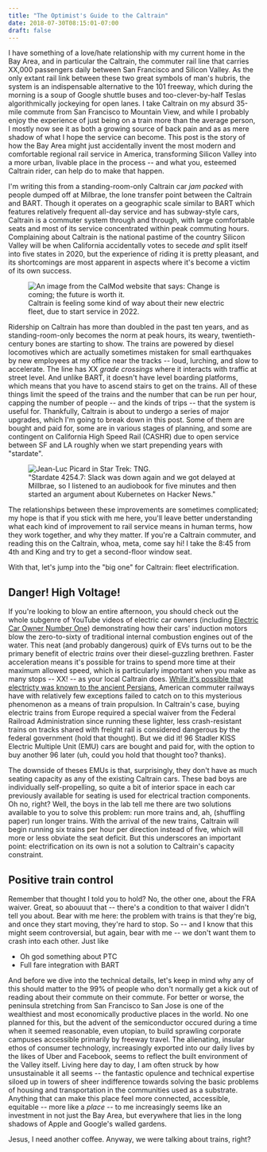 ```yaml
---
title: "The Optimist's Guide to the Caltrain"
date: 2018-07-30T08:15:01-07:00
draft: false
---
```


I have something of a love/hate relationship with my current home in the Bay Area, and in particular the Caltrain, the commuter rail line that carries XX,000 passengers daily between San Francisco and Silicon Valley. As the only extant rail link between these two great symbols of man's hubris, the system is an indispensable alternative to the 101 freeway, which during the morning is a soup of Google shuttle buses and too-clever-by-half Teslas algorithmically jockeying for open lanes. I take Caltrain on my absurd 35-mile commute from San Francisco to Mountain View, and while I probably enjoy the experience of just being on a train more than the average person, I mostly now see it as both a growing source of back pain and as as mere shadow of what I hope the service can become. This post is the story of how the Bay Area might just accidentally invent the most modern and comfortable regional rail service in America, transforming Silicon Valley into a more urban, livable place in the process -- and what you, esteemed Caltrain rider, can help do to make that happen.

I'm writing this from a standing-room-only Caltrain car _jam packed_ with people dumped off at Milbrae, the lone transfer point between the Caltrain and BART. Though it operates on a geographic scale similar to BART which features relatively frequent all-day service and has subway-style cars, Caltrain is a commuter system through and through, with large comfortable seats and most of its service concentrated within peak commuting hours. Complaining about Caltrain is the national pastime of the country Silicon Valley will be when California accidentally votes to secede _and_ split itself into five states in 2020, but the experience of riding it is pretty pleasant, and its shortcomings are most apparent in aspects where it's become a victim of its own success.

<figure class="img">
    <img src="/images/caltrain-worth-it.png" alt="An image from the CalMod website that says: Change is coming; the future is worth it."/>
    <figcaption>
        Caltrain is feeling some kind of way about their new electric fleet, due to start service in 2022.
    </figcaption>
</figure>

Ridership on Caltrain has more than doubled in the past ten years, and as standing-room-only becomes the norm at peak hours, its weary, twentieth-century bones are starting to show. The trains are powered by diesel locomotives which are actually sometimes mistaken for small earthquakes by new employees at my office near the tracks -- loud, lurching, and slow to accelerate. The line has XX _grade crossings_ where it interacts with traffic at street level. And unlike BART, it doesn't have level boarding platforms, which means that you have to ascend stairs to get on the trains. All of these things limit the speed of the trains and the number that can be run per hour, capping the number of people -- and the kinds of trips -- that the system is useful for. Thankfully, Caltrain is about to undergo a series of major upgrades, which I'm going to break down in this post. Some of them are bought and paid for, some are in various stages of planning, and some are contingent on California High Speed Rail (CASHR) due to open service between SF and LA roughly when we start prepending years with "stardate".

<figure class="img">
    <img src="/images/picard.png" alt="Jean-Luc Picard in Star Trek: TNG."/>
    <figcaption>
        "Stardate 4254.7: Slack was down again and we got delayed at Millbrae, so I listened to an audiobook for five minutes and then started an argument about Kubernetes on Hacker News."
    </figcaption>
</figure>

The relationships between these improvements are sometimes complicated; my hope is that if you stick with me here, you'll leave better understanding what each kind of improvement to rail service means in human terms, how they work together, and why they matter. If you're a Caltrain commuter, and reading this on the Caltrain, whoa, meta, come say hi! I take the 8:45 from 4th and King and try to get a second-floor window seat.

With that, let's jump into the "big one" for Caltrain: fleet electrification.

## Danger! High Voltage!

If you're looking to blow an entire afternoon, you should check out the whole subgenre of YouTube videos of electric car owners (including [Electric Car Owner Number One](https://www.theonion.com/literally-no-one-calls-me-that-or-has-ever-called-me-t-1819592848)) demonstrating how their cars' induction motors blow the zero-to-sixty of traditional internal combustion engines out of the water. This neat (and probably dangerous) quirk of EVs turns out to be the primary benefit of electric _trains_ over their diesel-guzzling brethren. Faster acceleration means it's possible for trains to spend more time at their maximum allowed speed, which is particularly important when you make as many stops -- XX! -- as your local Caltrain does. [While it's possible that electricty was known to the ancient Persians](https://en.wikipedia.org/wiki/Baghdad_Battery), American commuter railways have with relatively few exceptions failed to catch on to this mysterious phenomenon as a means of train propulsion. In Caltrain's case, buying electric trains from Europe required a special waiver from the Federal Railroad Administration since running these lighter, less crash-resistant trains on tracks shared with freight rail is considered dangerous by the federal government (hold that thought). But we did it! 96 Stadler KISS Electric Multiple Unit (EMU) cars are bought and paid for, with the option to buy another 96 later (uh, could you hold that thought too? thanks).

The downside of theses EMUs is that, surprisingly, they don't have as much seating capacity as any of the existing Caltrain cars. These bad boys are individually self-propelling, so quite a bit of interior space in each car previously available for seating is used for electrical traction components. Oh no, right? Well, the boys in the lab tell me there are two solutions available to you to solve this problem: run more trains and, ah, (shuffling paper) run longer trains. With the arrival of the new trains, Caltrain will begin running six trains per hour per direction instead of five, which will more or less obviate the seat deficit. But this underscores an important point: electrification on its own is not a solution to Caltrain's capacity constraint.

## Positive train control

Remember that thought I told you to hold? No, the other one, about the FRA waiver. Great, so abouuut that -- there's a condition to that waiver I didn't tell you about. Bear with me here: the problem with trains is that they're big, and once they start moving, they're hard to stop. So -- and I know that this might seem controversial, but again, bear with me -- we don't want them to crash into each other. Just like

- Oh god something about PTC
- Full fare integration with BART

And before we dive into the technical details, let's keep in mind why any of this should matter to the 99% of people who don't normally get a kick out of reading about their commute on their commute. For better or worse, the peninsula stretching from San Francisco to San Jose is one of the wealthiest and most economically productive places in the world. No one planned for this, but the advent of the semiconductor occured during a time when it seemed reasonable, even utopian, to build sprawling corporate campuses accessible primarily by freeway travel. The alienating, insular ethos of consumer technology, increasingly exported into our daily lives by the likes of Uber and Facebook, seems to reflect the built environment of the Valley itself. Living here day to day, I am often struck by how unsustainable it all seems -- the fantastic opulence and technical expertise siloed up in towers of sheer indifference towards solving the basic problems of housing and transportation in the communities used as a substrate. Anything that can make this place feel more connected, accessible, equitable -- more like a _place_ -- to me increasingly seems like an investment in not just the Bay Area, but everywhere that lies in the long shadows of Apple and Google's walled gardens.

Jesus, I need another coffee. Anyway, we were talking about trains, right?

[^1]: Please bring this solution to the MTA to receive your "Genius Grant".